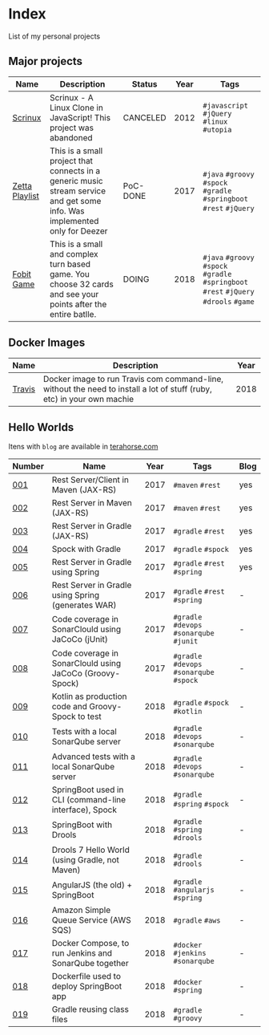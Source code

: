# Index
List of my personal projects

## Major projects

| Name                                                          | Description                                                                                                                   | Status    | Year      | Tags                                                                                      |
| ---                                                           | ---                                                                                                                           | ---       | ---       | ---                                                                                       |
| [Scrinux](https://github.com/topera/scrinux)                  | Scrinux - A Linux Clone in JavaScript! This project was abandoned                                                             | CANCELED  | 2012      | `#javascript` `#jQuery` `#linux` `#utopia`                                                |
| [Zetta Playlist](https://github.com/topera/zetta-playlist)    | This is a small project that connects in a generic music stream service and get some info. Was implemented only for Deezer    | PoC-DONE  | 2017      | `#java` `#groovy` `#spock` `#gradle` `#springboot` `#rest` `#jQuery`                      |
| [Fobit Game](https://github.com/terahorse/fobit)              | This is a small and complex turn based game. You choose 32 cards and see your points after the entire batlle.                 | DOING     | 2018      | `#java` `#groovy` `#spock` `#gradle` `#springboot` `#rest` `#jQuery` `#drools` `#game`    |

## Docker Images

| Name                                              | Description                                                                                                               | Year |
| ---                                               | ---                                                                                                                       | ---  |
| [Travis](https://github.com/topera/docker-travis) | Docker image to run Travis com command-line, without the need to install a lot of stuff (ruby, etc) in your own machie    | 2018 |


## Hello Worlds

Itens with `blog` are available in [terahorse.com](http://terahorse.com)

| Number                                                                | Name                                                     | Year  | Tags                                      | Blog |
| ---                                                                   | ---                                                      | ---   | ---                                       | ---  |
| [001](https://github.com/topera/maven-rest-client-server-jaxrs)       | Rest Server/Client in Maven (JAX-RS)                     | 2017  | `#maven` `#rest`                          | yes  |
| [002](https://github.com/topera/maven-rest-server-jaxrs)              | Rest Server in Maven (JAX-RS)                            | 2017  | `#maven` `#rest`                          | yes  |
| [003](https://github.com/topera/gradle-rest-server-jaxrs)             | Rest Server in Gradle (JAX-RS)                           | 2017  | `#gradle` `#rest`                         | yes  |
| [004](https://github.com/topera/gradle-spock)                         | Spock with Gradle                                        | 2017  | `#gradle` `#spock`                        | yes  |
| [005](https://github.com/topera/gradle-rest-server-spring)            | Rest Server in Gradle using Spring                       | 2017  | `#gradle` `#rest` `#spring`               | yes  |
| [006](https://github.com/topera/gradle-rest-server-spring-war)        | Rest Server in Gradle using Spring (generates WAR)       | 2017  | `#gradle` `#rest` `#spring`               | -    |
| [007](https://github.com/topera/gradle-jacoco-sonar)                  | Code coverage in SonarClould using JaCoCo (jUnit)        | 2017  | `#gradle` `#devops` `#sonarqube` `#junit` | -    |
| [008](https://github.com/topera/gradle-jacoco-sonar-spock)            | Code coverage in SonarClould using JaCoCo (Groovy-Spock) | 2017  | `#gradle` `#devops` `#sonarqube` `#spock` | -    |
| [009](https://github.com/topera/gradle-spock-kotlin)                  | Kotlin as production code and Groovy-Spock to test       | 2018  | `#gradle` `#spock` `#kotlin`              | -    |
| [010](https://github.com/topera/gradle-sonar-local)                   | Tests with a local SonarQube server                      | 2018  | `#gradle` `#devops` `#sonarqube`          | -    |
| [011](https://github.com/topera/gradle-sonar-local-advanced)          | Advanced tests with a local SonarQube server             | 2018  | `#gradle` `#devops` `#sonarqube`          | -    |
| [012](https://github.com/topera/gradle-springboot-cli)                | SpringBoot used in CLI (command-line interface), Spock   | 2018  | `#gradle` `#spring` `#spock`              | -    |
| [013](https://github.com/topera/gradle-drools-spring)                 | SpringBoot with Drools                                   | 2018  | `#gradle` `#spring` `#drools`             | -    |
| [014](https://github.com/topera/gradle-drools)                        | Drools 7 Hello World (using Gradle, not Maven)           | 2018  | `#gradle` `#drools`                       | -    |
| [015](https://github.com/topera/gradle-springboot-angularjs)          | AngularJS (the old) + SpringBoot                         | 2018  | `#gradle` `#angularjs` `#spring`          | -    |
| [016](https://github.com/topera/gradle-aws-sqs)                       | Amazon Simple Queue Service (AWS SQS)                    | 2018  | `#gradle` `#aws`                          | -    |
| [017](https://github.com/topera/docker-compose)                       | Docker Compose, to run Jenkins and SonarQube together    | 2018  | `#docker` `#jenkins` `#sonarqube`         | -    |
| [018](https://github.com/topera/dockerfile-for-springboot)            | Dockerfile used to deploy SpringBoot app                 | 2018  | `#docker` `#spring`                       | -    |
| [019](https://github.com/topera/gradle-reusing-code)                  | Gradle reusing class files                               | 2018  | `#gradle` `#groovy`                       | -    |

